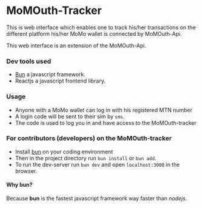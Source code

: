 # MoMOuth-Tracker

This is web interface which enables one to track his/her transactions on the different platform his/her MoMo wallet is connected by MoMOuth-Api.

This web interface is an extension of the MoMOuth-Api.

### Dev tools used
- [Bun](https://bun.sh/) a javascript framework.
- Reactjs a javascript frontend library.

### Usage
- Anyone with a MoMo wallet can log in with his registered MTN number
- A login code will be sent to their sim by `sms`.
- The code is used to log you in and have access to the MoMOuth-tracker


### For contributors (developers) on the MoMOuth-tracker
- Install [bun](https://bun.sh/) on your coding environment
- Then in the project directory run `bun install` or `bun add`.
- To run the dev-server run `bun dev` and open `localhost:3000` in the browser.

#### Why bun?
Because **bun** is the fastest javascript framework way faster than _nodejs_.